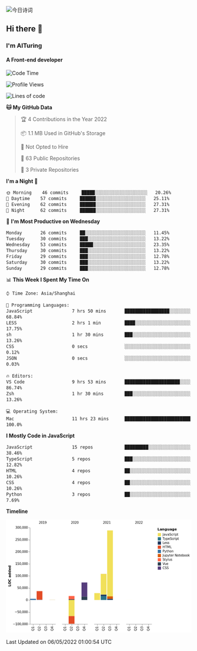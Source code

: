 <img alt="今日诗词" src="https://v2.jinrishici.com/one.svg?font-size=30&spacing=2&color=skyblue" style="max-width:100%; display: block; margin: 0 auto;">

## Hi there 👋
### I'm AITuring
#### A Front-end developer

<!-- <img src="./dhx.gif" width="400px"/> -->

<!--START_SECTION:waka-->
![Code Time](http://img.shields.io/badge/Code%20Time-3%2C375%20hrs%2030%20mins-blue)

![Profile Views](http://img.shields.io/badge/Profile%20Views-1-blue)

![Lines of code](https://img.shields.io/badge/From%20Hello%20World%20I%27ve%20Written-456%20Thousand%20lines%20of%20code-blue)

**🐱 My GitHub Data** 

> 🏆 4 Contributions in the Year 2022
 > 
> 📦 1.1 MB Used in GitHub's Storage 
 > 
> 🚫 Not Opted to Hire
 > 
> 📜 63 Public Repositories 
 > 
> 🔑 3 Private Repositories  
 > 
**I'm a Night 🦉** 

```text
🌞 Morning    46 commits     █████░░░░░░░░░░░░░░░░░░░░   20.26% 
🌆 Daytime    57 commits     ██████░░░░░░░░░░░░░░░░░░░   25.11% 
🌃 Evening    62 commits     ██████░░░░░░░░░░░░░░░░░░░   27.31% 
🌙 Night      62 commits     ██████░░░░░░░░░░░░░░░░░░░   27.31%

```
📅 **I'm Most Productive on Wednesday** 

```text
Monday       26 commits     ██░░░░░░░░░░░░░░░░░░░░░░░   11.45% 
Tuesday      30 commits     ███░░░░░░░░░░░░░░░░░░░░░░   13.22% 
Wednesday    53 commits     █████░░░░░░░░░░░░░░░░░░░░   23.35% 
Thursday     30 commits     ███░░░░░░░░░░░░░░░░░░░░░░   13.22% 
Friday       29 commits     ███░░░░░░░░░░░░░░░░░░░░░░   12.78% 
Saturday     30 commits     ███░░░░░░░░░░░░░░░░░░░░░░   13.22% 
Sunday       29 commits     ███░░░░░░░░░░░░░░░░░░░░░░   12.78%

```


📊 **This Week I Spent My Time On** 

```text
⌚︎ Time Zone: Asia/Shanghai

💬 Programming Languages: 
JavaScript               7 hrs 50 mins       █████████████████░░░░░░░░   68.84% 
LESS                     2 hrs 1 min         ████░░░░░░░░░░░░░░░░░░░░░   17.75% 
sh                       1 hr 30 mins        ███░░░░░░░░░░░░░░░░░░░░░░   13.26% 
CSS                      0 secs              ░░░░░░░░░░░░░░░░░░░░░░░░░   0.12% 
JSON                     0 secs              ░░░░░░░░░░░░░░░░░░░░░░░░░   0.03%

🔥 Editors: 
VS Code                  9 hrs 53 mins       █████████████████████░░░░   86.74% 
Zsh                      1 hr 30 mins        ███░░░░░░░░░░░░░░░░░░░░░░   13.26%

💻 Operating System: 
Mac                      11 hrs 23 mins      █████████████████████████   100.0%

```

**I Mostly Code in JavaScript** 

```text
JavaScript               15 repos            █████████░░░░░░░░░░░░░░░░   38.46% 
TypeScript               5 repos             ███░░░░░░░░░░░░░░░░░░░░░░   12.82% 
HTML                     4 repos             ██░░░░░░░░░░░░░░░░░░░░░░░   10.26% 
CSS                      4 repos             ██░░░░░░░░░░░░░░░░░░░░░░░   10.26% 
Python                   3 repos             ██░░░░░░░░░░░░░░░░░░░░░░░   7.69%

```


**Timeline**

![Chart not found](https://raw.githubusercontent.com/AITuring/AITuring/main/charts/bar_graph.png) 


 Last Updated on 06/05/2022 01:00:54 UTC
<!--END_SECTION:waka-->


